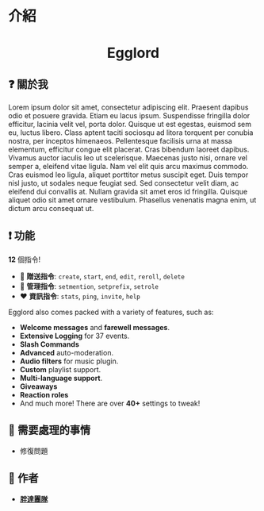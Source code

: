 # 介紹
<h1 align="center">
  Egglord
  <br>
</h1>

## ❓ 關於我

Lorem ipsum dolor sit amet, consectetur adipiscing elit. Praesent dapibus odio et posuere gravida. Etiam eu lacus ipsum. Suspendisse fringilla dolor efficitur, lacinia velit vel, porta dolor. Quisque ut est egestas, euismod sem eu, luctus libero. Class aptent taciti sociosqu ad litora torquent per conubia nostra, per inceptos himenaeos. Pellentesque facilisis urna at massa elementum, efficitur congue elit placerat. Cras bibendum laoreet dapibus. Vivamus auctor iaculis leo ut scelerisque. Maecenas justo nisi, ornare vel semper a, eleifend vitae ligula. Nam vel elit quis arcu maximus commodo. Cras euismod leo ligula, aliquet porttitor metus suscipit eget. Duis tempor nisl justo, ut sodales neque feugiat sed. Sed consectetur velit diam, ac eleifend dui convallis at. Nullam gravida sit amet eros id fringilla. Quisque aliquet odio sit amet ornare vestibulum. Phasellus venenatis magna enim, ut dictum arcu consequat ut.

## ❗ 功能

**12** 個指令!

*   🎉  **贈送指令**: `create`, `start`, `end`, `edit`, `reroll`, `delete`
*   🎁  **管理指令**: `setmention`, `setprefix`, `setrole`
*   ❤️  **資訊指令**: `stats`, `ping`, `invite`, `help`

Egglord also comes packed with a variety of features, such as:

  * **Welcome messages** and **farewell messages**.
  * **Extensive Logging** for 37 events.
  * **Slash Commands**
  * **Advanced** auto-moderation.
  * **Audio filters** for music plugin.
  * **Custom** playlist support.
  * **Multi-language support**.
  * **Giveaways**
  * **Reaction roles**
  * And much more! There are over **40+** settings to tweak!


## 📝 需要處理的事情
  
  * 修復問題

## 📜 作者
* **[胖達團隊](https://github.com/panda-stu)**